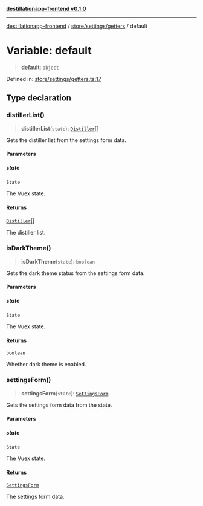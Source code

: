 [**destillationapp-frontend v0.1.0**](../../../../README.md)

***

[destillationapp-frontend](../../../../modules.md) / [store/settings/getters](../README.md) / default

# Variable: default

> **default**: `object`

Defined in: [store/settings/getters.ts:17](https://github.com/DestillApp/main/blob/76aba95a5d8c1d9174ebde73d7b50f0ea64b491a/frontend/src/store/settings/getters.ts#L17)

## Type declaration

### distillerList()

> **distillerList**(`state`): [`Distiller`](../../interfaces/Distiller.md)[]

Gets the distiller list from the settings form data.

#### Parameters

##### state

`State`

The Vuex state.

#### Returns

[`Distiller`](../../interfaces/Distiller.md)[]

The distiller list.

### isDarkTheme()

> **isDarkTheme**(`state`): `boolean`

Gets the dark theme status from the settings form data.

#### Parameters

##### state

`State`

The Vuex state.

#### Returns

`boolean`

Whether dark theme is enabled.

### settingsForm()

> **settingsForm**(`state`): [`SettingsForm`](../../interfaces/SettingsForm.md)

Gets the settings form data from the state.

#### Parameters

##### state

`State`

The Vuex state.

#### Returns

[`SettingsForm`](../../interfaces/SettingsForm.md)

The settings form data.
